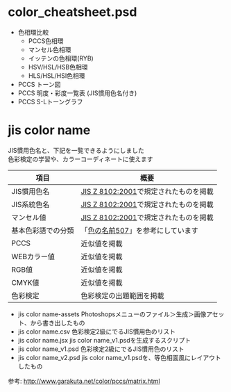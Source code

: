 
# color_cheatsheet.psd

- 色相環比較
    - PCCS色相環
    - マンセル色相環
    - イッテンの色相環(RYB)
    - HSV/HSL/HSB色相環
    - HLS/HSL/HSI色相環
- PCCS トーン図
- PCCS 明度・彩度一覧表 (JIS慣用色名付き)
- PCCS S-Lトーングラフ

# jis color name

JIS慣用色名と、下記を一覧できるようにしました  
色彩検定の学習や、カラーコーディネートに使えます  

| 項目 | 概要 |
|--|--|
|JIS慣用色名|[JIS Z 8102:2001](http://kikakurui.com/z8/Z8102-2001-01.html)で規定されたものを掲載|
|JIS系統色名|[JIS Z 8102:2001](http://kikakurui.com/z8/Z8102-2001-01.html)で規定されたものを掲載|
|マンセル値|[JIS Z 8102:2001](http://kikakurui.com/z8/Z8102-2001-01.html)で規定されたものを掲載|
|基本色彩語での分類|「[色の名前507](https://www.amazon.co.jp/%E6%B1%BA%E5%AE%9A%E7%89%88-%E8%89%B2%E3%81%AE%E5%90%8D%E5%89%8D507%E2%80%95JIS%E8%A6%8F%E6%A0%BC%E3%81%AE269%E8%89%B2%E3%82%92%E5%90%AB%E3%82%80%E6%97%A5%E6%9C%AC%E3%81%AE%E8%89%B2%E3%81%A8%E5%A4%96%E5%9B%BD%E3%81%AE%E8%89%B2%E7%94%B1%E6%9D%A5%E3%80%81%E3%81%8A%E3%82%82%E3%81%97%E3%82%8D%E8%A9%B1%E3%81%8B%E3%82%89%E3%83%87%E3%83%BC%E3%82%BF%E3%81%BE%E3%81%A7-%E4%B8%BB%E5%A9%A6%E3%81%AE%E5%8F%8B%E3%83%99%E3%82%B9%E3%83%88BOOKS-%E7%A6%8F%E7%94%B0-%E9%82%A6%E5%A4%AB/dp/4072485403/ref=sr_1_5?s=books&ie=UTF8&qid=1538640948&sr=1-5)」を参考にしています|
|PCCS|近似値を掲載|
|WEBカラー値|近似値を掲載|
|RGB値|近似値を掲載|
|CMYK値|近似値を掲載|
|色彩検定|色彩検定の出題範囲を掲載|

- jis color name-assets
    Photoshopsメニューのファイル＞生成＞画像アセット、から書き出したもの
- jis color name.csv
    色彩検定2級にでるJIS慣用色のリスト
- jis color name.jsx
    jis color name_v1.psdを生成するスクリプト
- jis color name_v1.psd
    色彩検定2級にでるJIS慣用色のリスト
- jis color name_v2.psd
    jis color name_v1.psdを、等色相面風にレイアウトしたもの

参考: http://www.garakuta.net/color/pccs/matrix.html
